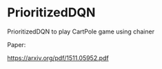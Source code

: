 # PrioritizedDQN
PrioritizedDQN to play CartPole game using chainer

Paper:

https://arxiv.org/pdf/1511.05952.pdf
